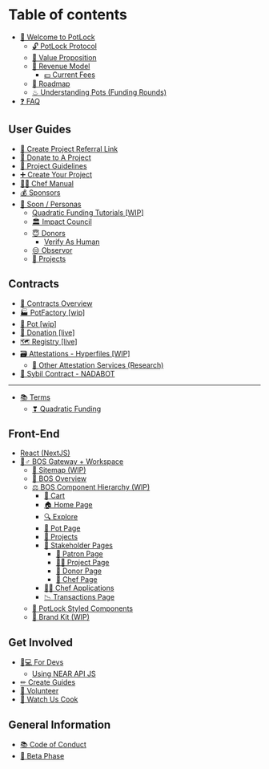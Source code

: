 # Table of contents

* [👋 Welcome to PotLock](README.md)
  * [🔓 PotLock Protocol](welcome-to-potlock/potlock-protocol.md)
  * [🚀 Value Proposition](welcome-to-potlock/value-proposition.md)
  * [💸 Revenue Model](welcome-to-potlock/revenue-model/README.md)
    * [💵 Current Fees](welcome-to-potlock/revenue-model/current-fees.md)
  * [🔮 Roadmap](welcome-to-potlock/roadmap.md)
  * [♨ Understanding Pots (Funding Rounds)](welcome-to-potlock/understanding-pots-funding-rounds.md)
* [❓ FAQ](faq.md)

## User Guides

* [💸 Create Project Referral Link](user-guides/create-project-referral-link.md)
* [🙏 Donate to A Project](user-guides/donate-to-a-project.md)
* [📖 Project Guidelines](user-guides/project-guidelines.md)
* [➕ Create Your Project](user-guides/create-your-project.md)
* [👨🍳 Chef Manual](user-guides/chef-manual.md)
* [💰 Sponsors](user-guides/sponsors.md)
* [👀 Soon / Personas](user-guides/soon-personas/README.md)
  * [Quadratic Funding Tutorials \[WIP\]](user-guides/soon-personas/quadratic-funding-tutorials-wip.md)
  * [🏛 Impact Council](user-guides/soon-personas/impact-council.md)
  * [😇 Donors](user-guides/soon-personas/donors/README.md)
    * [Verify As Human](user-guides/soon-personas/donors/verify-as-human.md)
  * [😒 Observor](user-guides/soon-personas/observor.md)
  * [📐 Projects](user-guides/soon-personas/projects.md)

## Contracts

* [📃 Contracts Overview](contracts/contracts-overview.md)
* [🏭 PotFactory \[wip\]](contracts/potfactory-wip.md)
* [🍲 Pot \[wip\]](contracts/pot-wip.md)
* [🙏 Donation \[live\]](contracts/donation-live.md)
* [🗺 Registry \[live\]](contracts/registry-live.md)
* [🗃 Attestations - Hyperfiles \[WIP\]](contracts/attestation-not-started/README.md)
  * [💬 Other Attestation Services (Research)](contracts/attestation-not-started/other-attestation-services-research.md)
* [🤖 Sybil Contract - NADABOT](contracts/sybil-contract-nadabot.md)

***

* [📚 Terms](terms/README.md)
  * [❣ Quadratic Funding](terms/quadratic-funding.md)

## Front-End

* [React (NextJS)](front-end/react-nextjs.md)
* [👷♂ BOS Gateway + Workspace](front-end/setting-up-your-bos-workspace/README.md)
  * [📳 Sitemap (WIP)](front-end/setting-up-your-bos-workspace/sitemap-wip.md)
  * [🍴 BOS Overview](front-end/setting-up-your-bos-workspace/bos-overview.md)
  * [⚖ BOS Component Hierarchy (WIP)](front-end/setting-up-your-bos-workspace/bos-component-hierarchy-wip/README.md)
    * [🛒 Cart](front-end/setting-up-your-bos-workspace/bos-component-hierarchy-wip/cart.md)
    * [🏠 Home Page](front-end/setting-up-your-bos-workspace/bos-component-hierarchy-wip/home-page.md)
    * [🔍 Explore](front-end/setting-up-your-bos-workspace/bos-component-hierarchy-wip/explore.md)
    * [🍲 Pot Page](front-end/setting-up-your-bos-workspace/bos-component-hierarchy-wip/pot-page.md)
    * [📂 Projects](front-end/setting-up-your-bos-workspace/bos-component-hierarchy-wip/projects.md)
    * [📰 Stakeholder Pages](front-end/setting-up-your-bos-workspace/bos-component-hierarchy-wip/stakeholder-pages/README.md)
      * [👔 Patron Page](front-end/setting-up-your-bos-workspace/bos-component-hierarchy-wip/stakeholder-pages/patron-page.md)
      * [👨🏫 Project Page](front-end/setting-up-your-bos-workspace/bos-component-hierarchy-wip/stakeholder-pages/project-page.md)
      * [🙌 Donor Page](front-end/setting-up-your-bos-workspace/bos-component-hierarchy-wip/stakeholder-pages/donor-page.md)
      * [🔪 Chef Page](front-end/setting-up-your-bos-workspace/bos-component-hierarchy-wip/stakeholder-pages/chef-page.md)
    * [👨🍳 Chef Applications](front-end/setting-up-your-bos-workspace/bos-component-hierarchy-wip/chef-applications.md)
    * [📉 Transactions Page](front-end/setting-up-your-bos-workspace/bos-component-hierarchy-wip/transactions-page.md)
  * [💅 PotLock Styled Components](front-end/setting-up-your-bos-workspace/potlock-styled-components.md)
  * [🎁 Brand Kit (WIP)](front-end/setting-up-your-bos-workspace/brand-kit-wip.md)

## Get Involved

* [👩💻 For Devs](get-involved/for-devs/README.md)
  * [Using NEAR API JS](get-involved/for-devs/using-near-api-js.md)
* [✏ Create Guides](get-involved/create-guides.md)
* [💑 Volunteer](get-involved/volunteer.md)
* [👀 Watch Us Cook](get-involved/watch-us-cook.md)

## General Information

* [📚 Code of Conduct](general-information/code-of-conduct.md)
* [🐛 Beta Phase](general-information/beta-phase.md)
